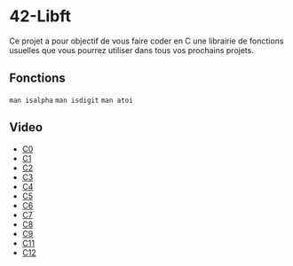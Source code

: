 # 42-Libft
Ce projet a pour objectif de vous faire coder en C une librairie de fonctions usuelles que vous pourrez utiliser dans tous vos prochains projets.

## Fonctions
```man isalpha```
```man isdigit```
```man atoi```


## Video
* [C0](https://www.youtube.com/playlist?list=PLVQYiy6xNUxz5wbzZn4tfUhF4djgzscB-)
* [C1](https://www.youtube.com/playlist?list=PLVQYiy6xNUxytsXWxZx6odBJMbRktIHTs)
* [C2](https://www.youtube.com/playlist?list=PLVQYiy6xNUxzpalWNSNJc4wEDmfs2Mj5t)
* [C3](https://www.youtube.com/playlist?list=PLVQYiy6xNUxyT9xyetVAA3jPMlIpYpl5S)
* [C4](https://www.youtube.com/playlist?list=PLVQYiy6xNUxzlA5vk2B1xVjjGBJy7R4X4)
* [C5](https://www.youtube.com/playlist?list=PLVQYiy6xNUxxZbeH9b0VC-nC6QsJRw5Ah)
* [C6](https://www.youtube.com/playlist?list=PLVQYiy6xNUxxDlCkkCX262SI90TsllYUW)
* [C7](https://www.youtube.com/playlist?list=PLVQYiy6xNUxzNYF00nlmx624twFlamqLt)
* [C8](https://www.youtube.com/playlist?list=PLVQYiy6xNUxxMI_GiGGb2hxMcd3IwNYRy)
* [C9](https://www.youtube.com/playlist?list=PLVQYiy6xNUxw6n6q_i8wek6U7t7CeAXhU)
* [C11](https://www.youtube.com/playlist?list=PLVQYiy6xNUxx8sKygTdqtOPytqN7sb0Vz)
* [C12](https://www.youtube.com/playlist?list=PLVQYiy6xNUxwmUOmyYSaI6gD1UyfF9MSj)
